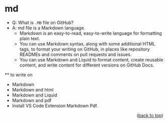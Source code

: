 <a name="topage"></a>

# md  

* Q: What is `.MD` file on GitHub?
* A: md file is a Markdown language.
     * Markdown is an easy-to-read, easy-to-write language for formatting plain text.
     * You can use Markdown syntax, along with some additional HTML tags, to format your writing on GitHub, in places like repository READMEs and comments on pull requests and issues.
     * You can use Markdown and Liquid to format content, create reusable content, and write content for different versions on GitHub Docs.


** to write on 
* Markdown
* Markdown and html
* Markdown and Liquid
* Markdown and pdf
* Install VS Code Extension Markdown Pdf.

<p align="right">(<a href="#topage">back to top</a>)</p>
<br/>
<br/>
